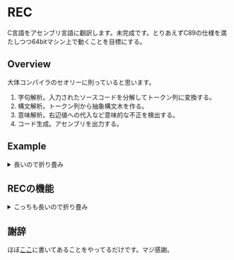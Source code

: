 # REC
C言語をアセンブリ言語に翻訳します。未完成です。とりあえずC89の仕様を満たしつつ64bitマシン上で動くことを目標にする。

## Overview
大体コンパイラのセオリーに則っていると思います。
1. 字句解析。入力されたソースコードを分解してトークン列に変換する。
1. 構文解析。トークン列から抽象構文木を作る。
1. 意味解析。右辺値への代入など意味的な不正を検出する。
1. コード生成。アセンブリを出力する。

## Example
<details>
  <summary>長いので折り畳み</summary>
    こんな感じのソースファイルexample.cがあるとします。10までの階乗を計算します。
    <pre>
      <code>
        int main()
        {
            int a=1,i;
            for(i=1;i<=10;++i){
                a*=i;
                __builtin_print_u64(a);
                __builtin_put_ascii(10);
            }
            return 0;
        }
      </code>
    </pre>
    __builtin_print_u64というのは名前の通りビルトイン関数です。符号なし64bit整数を標準出力に書き出します。
    将来的にはprintfなどを使いたいのですが、まだstdio.hは解析できないのでこれで妥協します。
    また__builtin_put_asciiは(名前からわかると思いますが)asciiコードで指定した文字を一文字だけ出力します。
    10を指定すると改行というわけです。<br />
    さて、これをこうします(recはソースを適当にコンパイルしてすでに作成済みであるとします)。<br />
    example.cを入力として受け取り、アセンブリに翻訳したものをexample.sに出力します。<br />
    それをexample.outという実行ファイルにします。ビルトイン関数のソースコードも一緒にコンパイルするのをお忘れなく。
    <pre>
      <code>
        $ ./rec example.c example.s
        $ gcc -o example.out example.s builtin_func.s
        $ ./example.out
        1
        2
        6
        24
        120
        720
        5040
        40320
        362880
        3628800
      </code>
    </pre>
    計算できてました。
</details>

## RECの機能
<details>
  <summary>こっちも長いので折り畳み</summary>
  ✅は実装済み、🔵は未実装。

  ### データ
  ✅64bitローカル整数型変数の定義<br />
  🔵signedとunsignedの区別<br />
  🔵グローバル変数<br />
  🔵実数型<br />
  🔵ポインタ型<br />
  🔵列挙型<br />
  🔵構造体<br />
  🔵共用体<br />

  ### 制御文
  ✅if文、else文<br />
  🔵switch文<br />
  ✅while文<br />
  🔵do-while文<br />
  ✅for文<br />
  ✅break文<br />
  ✅continue文<br />
  🔵goto文<br />
  ✅return文<br />

  ### 関数
  ✅定義<br />
  🔵プロトタイプ宣言<br />

  ### 演算子

  #### 算術演算子
  ✅単項プラス<br />
  ✅単項マイナス<br />
  ✅加算<br />
  ✅減算<br />
  ✅乗算<br />
  ✅除算<br />
  ✅剰余<br />
  ✅前置インクリメント<br />
  ✅前置デクリメント<br />
  ✅後置インクリメント<br />
  ✅後置デクリメント<br />
  ✅加算代入<br />
  ✅減算代入<br />
  ✅乗算代入<br />
  ✅除算代入<br />
  ✅剰余代入<br />

  #### 比較演算子
  ✅等価<br />
  ✅非等価<br />
  ✅小なり<br />
  ✅大なり<br />
  ✅小なりイコール<br />
  ✅大なりイコール<br />

  #### 論理演算子
  ✅論理否定<br />
  ✅論理和<br />
  ✅論理積<br />

  #### ビット演算子
  🔵ビット否定<br />
  🔵ビット和<br />
  🔵ビット積<br />
  🔵ビット排他的論理和<br />
  🔵左シフト<br />
  🔵右シフト<br />
  🔵ビット和代入<br />
  🔵ビット積代入<br />
  🔵ビット排他的論理和代入<br />
  🔵左シフト代入<br />
  🔵右シフト代入<br />

  #### その他
  ✅単純代入<br />
  ✅関数呼び出し<br />
  ✅カンマ<br />
  🔵条件<br />
  🔵配列添え字<br />
  🔵間接<br />
  🔵アドレス<br />
  🔵直接メンバ<br />
  🔵間接メンバ<br />
  🔵キャスト<br />
  🔵sizeof<br />

  ### その他
  ✅コメント<br />
  🔵int main(int argc, char*argv[])<br />
</details>

## 謝辞
ほぼ[ここ](https://www.sigbus.info/compilerbook)に書いてあることをやってるだけです。マジ感謝。
